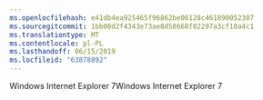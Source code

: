 ```yaml
---
ms.openlocfilehash: e41db4ea925465f96862be06128c461890052307
ms.sourcegitcommit: 1bb00d2f4343e73ae8d58668f02297a3cf10a4c1
ms.translationtype: MT
ms.contentlocale: pl-PL
ms.lasthandoff: 06/15/2019
ms.locfileid: "63878892"
---
```

<span data-ttu-id="582cc-101">Windows Internet Explorer 7</span><span class="sxs-lookup"><span data-stu-id="582cc-101">Windows Internet Explorer 7</span></span>